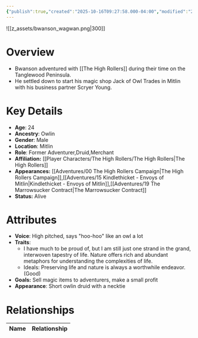 ```yaml
---
{"publish":true,"created":"2025-10-16T09:27:58.000-04:00","modified":"2025-10-16T14:03:30.627-04:00","published":"2025-10-16T14:03:30.627-04:00","cssclasses":"","Age":"24","Ancestry":"Owlin","Gender":"Male","Location":["Mitlin"],"Role":["Former Adventurer","Druid","Merchant"],"Affiliation":["[[Player Characters/The High Rollers/The High Rollers]]"],"Appearances":["[[00 The High Rollers Campaign|The High Rollers Campaign]]","[[15 Kindlethicket - Envoys of Mitlin|Kindlethicket - Envoys of Mitlin]]","[[19 The Marrowsucker Contract|The Marrowsucker Contract]]"],"Status":"Alive"}
---
```


![[z_assets/bwanson_wagwan.png|300]]

# Overview
- Bwanson adventured with [[The High Rollers]] during their time on the Tanglewood Peninsula.
- He settled down to start his magic shop Jack of Owl Trades in Mitlin with his business partner Scryer Young.

# Key Details
- **Age**: 24
- **Ancestry**: Owlin
- **Gender**: Male
- **Location**: Mitlin
- **Role**: Former Adventurer,Druid,Merchant
- **Affiliation:** [[Player Characters/The High Rollers/The High Rollers\|The High Rollers]]
- **Appearances:** [[Adventures/00 The High Rollers Campaign\|The High Rollers Campaign]],[[Adventures/15 Kindlethicket - Envoys of Mitlin\|Kindlethicket - Envoys of Mitlin]],[[Adventures/19 The Marrowsucker Contract\|The Marrowsucker Contract]]
- **Status:** Alive

# Attributes
- **Voice**: High pitched, says "hoo-hoo" like an owl a lot
- **Traits**: 
	- I have much to be proud of, but I am still just one strand in the grand, interwoven tapestry of life. Nature offers rich and abundant metaphors for understanding the complexities of life.
	- Ideals: Preserving life and nature is always a worthwhile endeavor. (Good)
- **Goals:** Sell magic items to adventurers, make a small profit
- **Appearance**: Short owlin druid with a necktie

# Relationships

| Name  | Relationship |
| ----- | ------------ |
